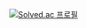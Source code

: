 [![Solved.ac
프로필](http://mazassumnida.wtf/api/v2/generate_badge?boj=dsbduwns414)](https://solved.ac/dsbduwns414)
